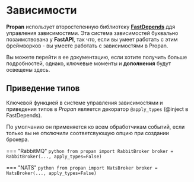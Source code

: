 # Зависимости 

**Propan** использует второстепенную библиотеку [**FastDepends**](https://lancetnik.github.io/FastDepends/) ддя управления зависимостями.
Эта система зависимостей буквально позаимствована у **FastAPI**, так что, если вы умеет работать с этим фреймворков - вы умеете работать с зависимостями в Propan.

Вы можете перейти в ее документацию, если хотите получить больше подробностей, однако, ключевые моменты и **дополнения** будут освещены здесь.

## Приведение типов

Ключевой функцией в системе управления зависимостями и приведения типов в *Propan* является декоратор `@apply_types` (@inject в FastDepends).

По умолчанию он применяется ко всем обработчикам событий, если только вы не отключили соответсвующую опцию при создании брокера.

=== "RabbitMQ"
    ```python
    from propan import RabbitBroker
    broker = RabbitBroker(..., apply_types=False)
    ```

=== "NATS"
    ```python
    from propan import NatsBroker
    broker = NatsBroker(..., apply_types=False)
    ```